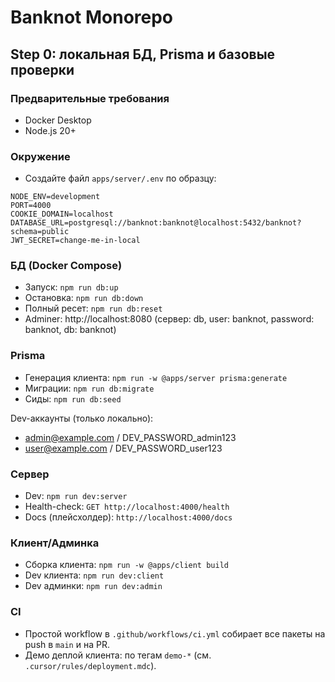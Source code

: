 # Banknot Monorepo

## Step 0: локальная БД, Prisma и базовые проверки

### Предварительные требования
- Docker Desktop
- Node.js 20+

### Окружение
- Создайте файл `apps/server/.env` по образцу:

```
NODE_ENV=development
PORT=4000
COOKIE_DOMAIN=localhost
DATABASE_URL=postgresql://banknot:banknot@localhost:5432/banknot?schema=public
JWT_SECRET=change-me-in-local
```

### БД (Docker Compose)
- Запуск: `npm run db:up`
- Остановка: `npm run db:down`
- Полный ресет: `npm run db:reset`
- Adminer: http://localhost:8080 (сервер: db, user: banknot, password: banknot, db: banknot)

### Prisma
- Генерация клиента: `npm run -w @apps/server prisma:generate`
- Миграции: `npm run db:migrate`
- Сиды: `npm run db:seed`

Dev-аккаунты (только локально):
- admin@example.com / DEV_PASSWORD_admin123
- user@example.com / DEV_PASSWORD_user123

### Сервер
- Dev: `npm run dev:server`
- Health-check: `GET http://localhost:4000/health`
- Docs (плейсхолдер): `http://localhost:4000/docs`

### Клиент/Админка
- Сборка клиента: `npm run -w @apps/client build`
- Dev клиента: `npm run dev:client`
- Dev админки: `npm run dev:admin`

### CI
- Простой workflow в `.github/workflows/ci.yml` собирает все пакеты на push в `main` и на PR.
- Демо деплой клиента: по тегам `demo-*` (см. `.cursor/rules/deployment.mdc`).


